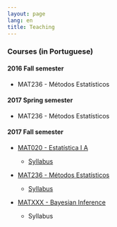 ```yaml
---
layout: page
lang: en
title: Teaching
---
```


### Courses (in Portuguese)

#### 2016 Fall semester

* MAT236 - Métodos Estatísticos
  
#### 2017 Spring semester

* MAT236 - Métodos Estatísticos
  
#### 2017 Fall semester

* [MAT020 - Estatística I A](mat020/)
  * [Syllabus](https://est.ufba.br/sites/est.ufba.br/files/mat020_-_estatistica_i_-_a.pdf)

* [MAT236 - Métodos Estatísticos](mat236/)
  * [Syllabus](https://est.ufba.br/sites/est.ufba.br/files/mat236_-_metodos_estatisticos.pdf)
  
* [MATXXX - Bayesian Inference](InfBayesiana/)
  * Syllabus